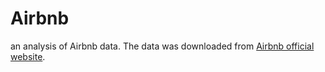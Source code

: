 # Airbnb
an analysis of Airbnb data. The data was downloaded from [Airbnb official website](http://insideairbnb.com/get-the-data.html).
